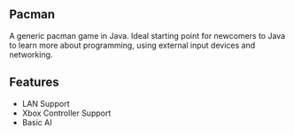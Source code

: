 ## Pacman

A generic pacman game in Java. Ideal starting point for newcomers to Java to learn more about programming, using external input devices and networking.


## Features
- LAN Support
- Xbox Controller Support
- Basic AI